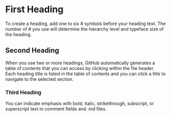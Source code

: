 # First Heading
To create a heading, add one to six # symbols before your heading text. The number of # you use will determine the hierarchy level and typeface size of the heading.

## Second Heading
When you use two or more headings, GitHub automatically generates a table of contents that you can access by clicking  within the file header. Each heading title is listed in the table of contents and you can click a title to navigate to the selected section.

### Third Heading
You can indicate emphasis with bold, italic, strikethrough, subscript, or superscript text in comment fields and .md files.